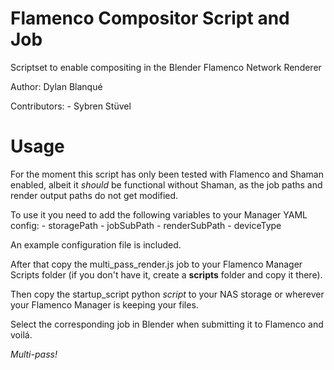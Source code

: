 # Flamenco Compositor Script and Job
Scriptset to enable compositing in the Blender Flamenco Network Renderer

Author: Dylan Blanqué

Contributors:
    - Sybren Stüvel

# Usage
For the moment this script has only been tested with Flamenco and Shaman enabled,
albeit it *should* be functional without Shaman, as the job paths and render output
paths do not get modified.

To use it you need to add the following variables to your Manager YAML config:
    - storagePath
    - jobSubPath
    - renderSubPath
    - deviceType

An example configuration file is included.

After that copy the multi_pass_render.js job to your Flamenco Manager Scripts
folder (if you don't have it, create a **scripts** folder and copy it there).

Then copy the startup_script python *script* to your NAS storage or wherever your
Flamenco Manager is keeping your files.

Select the corresponding job in Blender when submitting it to Flamenco and voilá.

*Multi-pass!*
